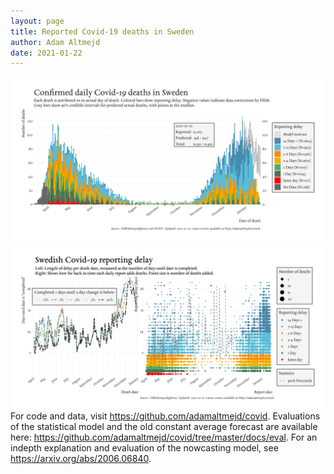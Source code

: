 ```yaml
---
layout: page
title: Reported Covid-19 deaths in Sweden
author: Adam Altmejd
date: 2021-01-22
---
```


![Graph of Swedish Covid-19 deaths with reporting delay.](deaths_lag_sweden_2021-01-22.png "Swedish Covid-19 deaths.")
![Graph of Swedish Covid-19 reporting delay in daily deaths.](lag_trend_sweden_2021-01-22.png "Trend in Swedish Covid-19 mortality reporting delay.")
For code and data, visit <https://github.com/adamaltmejd/covid>.
Evaluations of the statistical model and the old constant average forecast are available here: <https://github.com/adamaltmejd/covid/tree/master/docs/eval>.
For an indepth explanation and evaluation of the nowcasting model, see <https://arxiv.org/abs/2006.06840>.
